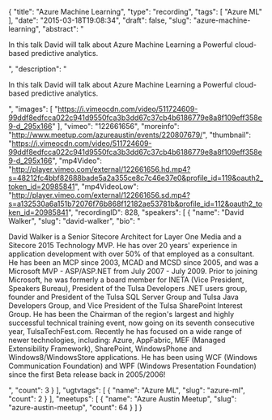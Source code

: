 {
  "title": "Azure Machine Learning",
  "type": "recording",
  "tags": [
    "Azure ML"
  ],
  "date": "2015-03-18T19:08:34",
  "draft": false,
  "slug": "azure-machine-learning",
  "abstract": "<p>In this talk David will talk about Azure Machine Learning a Powerful cloud-based predictive analytics.</p>",
  "description": "<p>In this talk David will talk about Azure Machine Learning a Powerful cloud-based predictive analytics.</p>",
  "images": [
    "https://i.vimeocdn.com/video/511724609-99ddf8edfcca022c941d9550fca3b3dd67c37cb4b6186779e8a8f109eff358e9-d_295x166"
  ],
  "vimeo": "122661656",
  "moreinfo": "http://www.meetup.com/azureaustin/events/220807679/",
  "thumbnail": "https://i.vimeocdn.com/video/511724609-99ddf8edfcca022c941d9550fca3b3dd67c37cb4b6186779e8a8f109eff358e9-d_295x166",
  "mp4Video": "http://player.vimeo.com/external/122661656.hd.mp4?s=48212fc4bbf82688bade5a2a355ce8c7c46e37e0&profile_id=119&oauth2_token_id=20985841",
  "mp4VideoLow": "http://player.vimeo.com/external/122661656.sd.mp4?s=a132530a6a151b72076f76b868f12182ae53781b&profile_id=112&oauth2_token_id=20985841",
  "recordingID": 828,
  "speakers": [
    {
      "name": "David Walker",
      "slug": "david-walker",
      "bio": "<p>David Walker is a Senior Sitecore Architect for Layer One Media and a Sitecore 2015 Technology MVP. He has over 20 years' experience in application development with over 50% of that employed as a consultant. He has been an MCP since 2003, MCAD and MCSD since 2005, and was a Microsoft MVP - ASP/ASP.NET from July 2007 - July 2009. Prior to joining Microsoft, he was formerly a board member for INETA (Vice President, Speakers Bureau), President of the Tulsa Developers .NET users group, founder and President of the Tulsa SQL Server Group and Tulsa Java Developers Group, and Vice President of the Tulsa SharePoint Interest Group. He has been the Chairman of the region's largest and highly successful technical training event, now going on its seventh consecutive year, TulsaTechFest.com. Recently he has focused on a wide range of newer technologies, including: Azure, AppFabric, MEF (Managed Extensibility Framework), SharePoint, WindowsPhone and Windows8/WindowsStore applications. He has been using WCF (Windows Communication Foundation) and WPF (Windows Presentation Foundation) since the first Beta release back in 2005/2006!</p>",
      "count": 3
    }
  ],
  "ugtvtags": [
    {
      "name": "Azure ML",
      "slug": "azure-ml",
      "count": 2
    }
  ],
  "meetups": [
    {
      "name": "Azure Austin Meetup",
      "slug": "azure-austin-meetup",
      "count": 64
    }
  ]
}